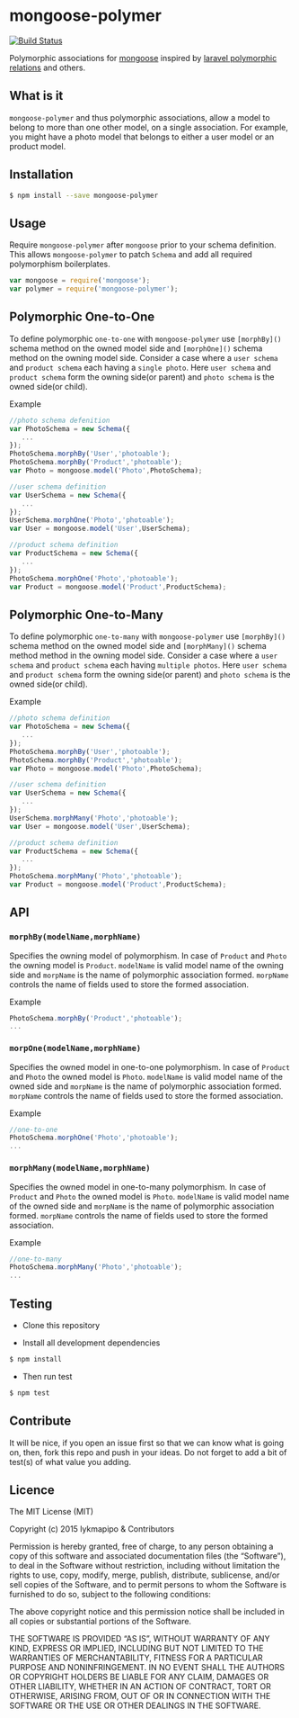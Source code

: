 # mongoose-polymer

[![Build Status](https://travis-ci.org/lykmapipo/mongoose-polymer.svg?branch=master)](https://travis-ci.org/lykmapipo/mongoose-polymer)

Polymorphic associations for [mongoose](https://github.com/Automattic/mongoose) inspired by [laravel polymorphic relations](http://laravel.com/docs/4.2/eloquent#polymorphic-relations) and others.

## What is it
`mongoose-polymer` and thus polymorphic associations, allow a model to belong to more than one other model, on a single association. For example, you might have a photo model that belongs to either a user model or an product model. 

## Installation
```sh
$ npm install --save mongoose-polymer
```

## Usage
Require `mongoose-polymer` after `mongoose` prior to your schema definition. This allows `mongoose-polymer` to patch `Schema` and add all required polymorphism boilerplates.

```js
var mongoose = require('mongoose');
var polymer = require('mongoose-polymer');
```

## Polymorphic One-to-One
To define polymorphic `one-to-one` with `mongoose-polymer` use `[morphBy]()`  schema method on the owned model side and `[morphOne]()` schema method on the owning model side. Consider a case where a `user schema` and `product schema` each having a `single photo`. Here `user schema` and `product schema` form the owning side(or parent) and `photo schema` is the owned side(or child).

Example
```js
//photo schema defenition
var PhotoSchema = new Schema({
   ... 
});
PhotoSchema.morphBy('User','photoable');
PhotoSchema.morphBy('Product','photoable');
var Photo = mongoose.model('Photo',PhotoSchema);

//user schema definition
var UserSchema = new Schema({
   ... 
});
UserSchema.morphOne('Photo','photoable');
var User = mongoose.model('User',UserSchema);

//product schema definition
var ProductSchema = new Schema({
   ... 
});
PhotoSchema.morphOne('Photo','photoable');
var Product = mongoose.model('Product',ProductSchema);
```

## Polymorphic One-to-Many
To define polymorphic `one-to-many` with `mongoose-polymer` use `[morphBy]()` schema method on the owned model side and `[morphMany]()` schema method method in the owning model side. Consider a case where a `user schema` and `product schema` each having `multiple photos`. Here `user schema` and `product schema` form the owning side(or parent) and `photo schema` is the owned side(or child).


Example
```js
//photo schema definition
var PhotoSchema = new Schema({
   ... 
});
PhotoSchema.morphBy('User','photoable');
PhotoSchema.morphBy('Product','photoable');
var Photo = mongoose.model('Photo',PhotoSchema);

//user schema definition
var UserSchema = new Schema({
   ... 
});
UserSchema.morphMany('Photo','photoable');
var User = mongoose.model('User',UserSchema);

//product schema definition
var ProductSchema = new Schema({
   ... 
});
PhotoSchema.morphMany('Photo','photoable');
var Product = mongoose.model('Product',ProductSchema);
```

## API

### `morphBy(modelName,morphName)`
Specifies the owning model of polymorphism. In case of `Product` and `Photo` the owning model is `Product`. `modelName` is valid model name of the owning side and `morpName` is the name of polymorphic association formed. `morpName` controls the name of fields used to store the formed association.

Example
```js
PhotoSchema.morphBy('Product','photoable');
...
```

### `morpOne(modelName,morphName)`
Specifies the owned model in one-to-one polymorphism. In case of `Product` and `Photo` the owned model is `Photo`. `modelName` is valid model name of the owned side and `morpName` is the name of polymorphic association formed. `morpName` controls the name of fields used to store the formed association.

Example
```js
//one-to-one
PhotoSchema.morphOne('Photo','photoable');
...
```


### `morphMany(modelName,morphName)`
Specifies the owned model in one-to-many polymorphism. In case of `Product` and `Photo` the owned model is `Photo`. `modelName` is valid model name of the owned side and `morpName` is the name of polymorphic association formed. `morpName` controls the name of fields used to store the formed association.

Example
```js
//one-to-many
PhotoSchema.morphMany('Photo','photoable');
...
```


## Testing
* Clone this repository

* Install all development dependencies
```sh
$ npm install
```
* Then run test
```sh
$ npm test
```

## Contribute
It will be nice, if you open an issue first so that we can know what is going on, then, fork this repo and push in your ideas. Do not forget to add a bit of test(s) of what value you adding.


## Licence
The MIT License (MIT)

Copyright (c) 2015 lykmapipo & Contributors

Permission is hereby granted, free of charge, to any person obtaining a copy of this software and associated documentation files (the “Software”), to deal in the Software without restriction, including without limitation the rights to use, copy, modify, merge, publish, distribute, sublicense, and/or sell copies of the Software, and to permit persons to whom the Software is furnished to do so, subject to the following conditions:

The above copyright notice and this permission notice shall be included in all copies or substantial portions of the Software.

THE SOFTWARE IS PROVIDED “AS IS”, WITHOUT WARRANTY OF ANY KIND, EXPRESS OR IMPLIED, INCLUDING BUT NOT LIMITED TO THE WARRANTIES OF MERCHANTABILITY, FITNESS FOR A PARTICULAR PURPOSE AND NONINFRINGEMENT. IN NO EVENT SHALL THE AUTHORS OR COPYRIGHT HOLDERS BE LIABLE FOR ANY CLAIM, DAMAGES OR OTHER LIABILITY, WHETHER IN AN ACTION OF CONTRACT, TORT OR OTHERWISE, ARISING FROM, OUT OF OR IN CONNECTION WITH THE SOFTWARE OR THE USE OR OTHER DEALINGS IN THE SOFTWARE. 